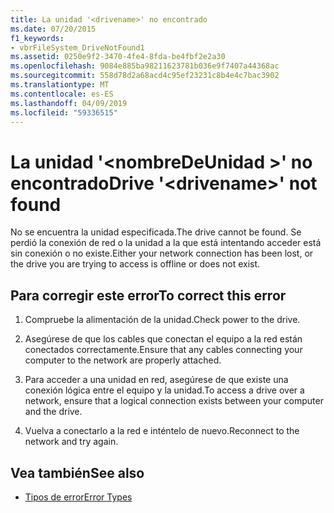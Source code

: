 ```yaml
---
title: La unidad '<drivename>' no encontrado
ms.date: 07/20/2015
f1_keywords:
- vbrFileSystem_DriveNotFound1
ms.assetid: 0250e9f2-3470-4fe4-8fda-be4fbf2e2a30
ms.openlocfilehash: 9084e885ba98211623781b036e9f7407a44368ac
ms.sourcegitcommit: 558d78d2a68acd4c95ef23231c8b4e4c7bac3902
ms.translationtype: MT
ms.contentlocale: es-ES
ms.lasthandoff: 04/09/2019
ms.locfileid: "59336515"
---
```

# <a name="drive-drivename-not-found"></a><span data-ttu-id="015c4-102">La unidad '\<nombreDeUnidad >' no encontrado</span><span class="sxs-lookup"><span data-stu-id="015c4-102">Drive '\<drivename>' not found</span></span>
<span data-ttu-id="015c4-103">No se encuentra la unidad especificada.</span><span class="sxs-lookup"><span data-stu-id="015c4-103">The drive cannot be found.</span></span> <span data-ttu-id="015c4-104">Se perdió la conexión de red o la unidad a la que está intentando acceder está sin conexión o no existe.</span><span class="sxs-lookup"><span data-stu-id="015c4-104">Either your network connection has been lost, or the drive you are trying to access is offline or does not exist.</span></span>  
  
## <a name="to-correct-this-error"></a><span data-ttu-id="015c4-105">Para corregir este error</span><span class="sxs-lookup"><span data-stu-id="015c4-105">To correct this error</span></span>  
  
1. <span data-ttu-id="015c4-106">Compruebe la alimentación de la unidad.</span><span class="sxs-lookup"><span data-stu-id="015c4-106">Check power to the drive.</span></span>  
  
2. <span data-ttu-id="015c4-107">Asegúrese de que los cables que conectan el equipo a la red están conectados correctamente.</span><span class="sxs-lookup"><span data-stu-id="015c4-107">Ensure that any cables connecting your computer to the network are properly attached.</span></span>  
  
3. <span data-ttu-id="015c4-108">Para acceder a una unidad en red, asegúrese de que existe una conexión lógica entre el equipo y la unidad.</span><span class="sxs-lookup"><span data-stu-id="015c4-108">To access a drive over a network, ensure that a logical connection exists between your computer and the drive.</span></span>  
  
4. <span data-ttu-id="015c4-109">Vuelva a conectarlo a la red e inténtelo de nuevo.</span><span class="sxs-lookup"><span data-stu-id="015c4-109">Reconnect to the network and try again.</span></span>  
  
## <a name="see-also"></a><span data-ttu-id="015c4-110">Vea también</span><span class="sxs-lookup"><span data-stu-id="015c4-110">See also</span></span>

- [<span data-ttu-id="015c4-111">Tipos de error</span><span class="sxs-lookup"><span data-stu-id="015c4-111">Error Types</span></span>](../../visual-basic/programming-guide/language-features/error-types.md)
